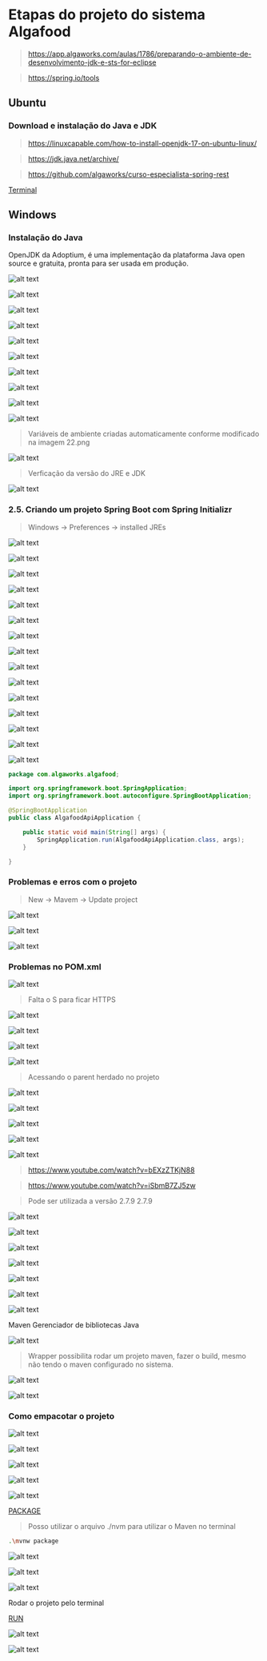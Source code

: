 # Etapas do projeto do sistema Algafood

> https://app.algaworks.com/aulas/1786/preparando-o-ambiente-de-desenvolvimento-jdk-e-sts-for-eclipse

> https://spring.io/tools

## Ubuntu

### Download e instalação do Java e JDK 

> https://linuxcapable.com/how-to-install-openjdk-17-on-ubuntu-linux/

> https://jdk.java.net/archive/

> https://github.com/algaworks/curso-especialista-spring-rest

[Terminal](TERMINAL.md)

## Windows

### Instalação do Java

OpenJDK da Adoptium, é uma implementação da plataforma Java open source e gratuita, pronta para ser usada em produção.

![alt text](image-16.png)

![alt text](image-15.png)

![alt text](image-17.png)

![alt text](image-18.png)

![alt text](image-19.png)

![alt text](image-20.png)

![alt text](image-21.png)

![alt text](image-23.png)

![alt text](image-22.png)

![alt text](image-24.png)

> Variáveis de ambiente criadas automaticamente conforme modificado na imagem 22.png

![alt text](image-25.png)

> Verficação da versão do JRE e JDK

![alt text](image-26.png)

### 2.5. Criando um projeto Spring Boot com Spring Initializr

> Windows -> Preferences -> installed JREs

![alt text](image-27.png)

![alt text](image-28.png)

![alt text](image-29.png)

![alt text](image-30.png)

![alt text](image-31.png)

![alt text](image-32.png)

![alt text](image-33.png)

![alt text](image-5.png)

![alt text](image-34.png)

![alt text](image-35.png)

![alt text](image-36.png)

![alt text](image-37.png)

![alt text](image-4.png)

![alt text](image-6.png)

![alt text](image-7.png)

~~~java
package com.algaworks.algafood;

import org.springframework.boot.SpringApplication;
import org.springframework.boot.autoconfigure.SpringBootApplication;

@SpringBootApplication
public class AlgafoodApiApplication {

	public static void main(String[] args) {
		SpringApplication.run(AlgafoodApiApplication.class, args);
	}

}

~~~

### Problemas e erros com o projeto

> New -> Mavem -> Update project

![alt text](image-9.png)

![alt text](image-10.png)

![alt text](image-11.png)

### Problemas no POM.xml

![alt text](image-8.png)

> Falta o S para ficar HTTPS

![alt text](image-12.png)

![alt text](image-13.png)

![alt text](image-14.png)

![alt text](image-38.png)

> Acessando o parent herdado no projeto

![alt text](image-60.png)

![alt text](image-61.png)

![alt text](image-62.png)

![alt text](image-63.png)

![alt text](image-64.png)

> https://www.youtube.com/watch?v=bEXzZTKjN88

> https://www.youtube.com/watch?v=iSbmB7ZJ5zw

> Pode ser utilizada a versão 2.7.9
> <version>2.7.9</version>

![alt text](image-39.png)

![alt text](image-40.png)

![alt text](image-41.png)

![alt text](image-42.png)

![alt text](image-43.png)

![alt text](image-44.png)

![alt text](image-45.png)

Maven Gerenciador de bibliotecas Java

![alt text](image-51.png)

> Wrapper possibilita rodar um projeto maven, fazer o build, mesmo não tendo o maven configurado no sistema.

![alt text](image-46.png)

![alt text](image-47.png)

### Como empacotar o projeto


![alt text](image-48.png)

![alt text](image-49.png)

![alt text](image-50.png)

![alt text](image-52.png)

![alt text](image-53.png)

[PACKAGE](TERMINAL.md)

> Posso utilizar o arquivo ./nvm para utilizar o Maven no terminal

```sh
.\mvnw package
```

![alt text](image-54.png)

![alt text](image-55.png)

![alt text](image-56.png)

Rodar o projeto pelo terminal

[RUN](TERMINAL.md)

![alt text](image-58.png)

![alt text](image-59.png)



































































